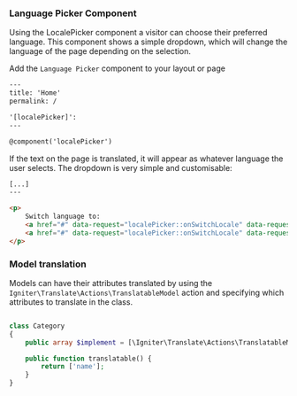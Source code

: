 ### Language Picker Component

Using the LocalePicker component a visitor can choose their preferred language. This component shows a simple dropdown,
which will change the language of the page depending on the selection.

Add the `Language Picker` component to your layout or page

```html
---
title: 'Home'
permalink: /

'[localePicker]':
---

@component('localePicker')
```

If the text on the page is translated, it will appear as whatever language the user selects. The dropdown is very simple
and customisable:

```html
[...]
---

<p>
    Switch language to:
    <a href="#" data-request="localePicker::onSwitchLocale" data-request-data="locale: 'en'">English</a>,
    <a href="#" data-request="localePicker::onSwitchLocale" data-request-data="locale: 'es'">Spanish</a>
</p>
```

### Model translation

Models can have their attributes translated by using the `Igniter\Translate\Actions\TranslatableModel` action and
specifying which attributes to translate in the class.

```php

class Category
{
    public array $implement = [\Igniter\Translate\Actions\TranslatableModel::class];

    public function translatable() {
        return ['name'];
    }
}
```
